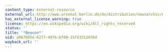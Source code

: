```yaml
---
content_type: external-resource
external_url: http://www.arsenal-berlin.de/de/distribution/newsarchiv/einzelansicht/article/393/2815//archive/2005/november.html
has_external_license_warning: true
license: https://en.wikipedia.org/wiki/All_rights_reserved
status: ''
title: '*Beacon*'
uid: a967685e-6277-497b-bf69-15f43312976d
wayback_url: ''
---
```

